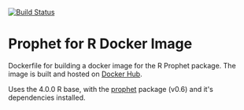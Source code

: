 [![Build Status](https://img.shields.io/docker/cloud/build/apollock92/r_prophet)](https://hub.docker.com/repository/docker/apollock92/r_prophet)

# Prophet for R Docker Image
Dockerfile for building a docker image for the R Prophet package. The image is built and hosted on [Docker Hub](https://hub.docker.com/repository/docker/apollock92/r_prophet).

Uses the 4.0.0 R base, with the [prophet](https://github.com/facebook/prophet) package (v0.6) and it's dependencies installed.

